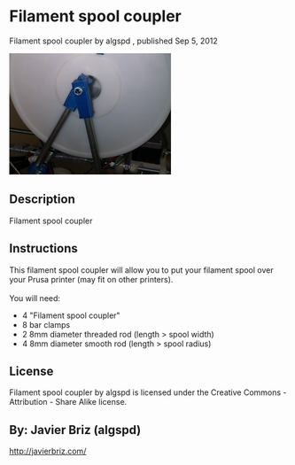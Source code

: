 Filament spool coupler
===============

Filament spool coupler  by algspd , published Sep 5, 2012

![Image](img/photo_preview.jpg)

Description
--------
Filament spool coupler

Instructions
--------
This filament spool coupler will allow you to put your filament spool over your Prusa printer (may fit on other printers).<br />
<br />
You will need:<br />
- 4 "Filament spool coupler"<br />
- 8 bar clamps<br />
- 2 8mm diameter threaded rod (length &gt; spool width)<br />
- 4 8mm diameter smooth rod (length &gt; spool radius)<br />


License
--------
Filament spool coupler by algspd is licensed under the Creative Commons - Attribution - Share Alike license.  


By: Javier Briz (algspd)
--------
<http://javierbriz.com/>